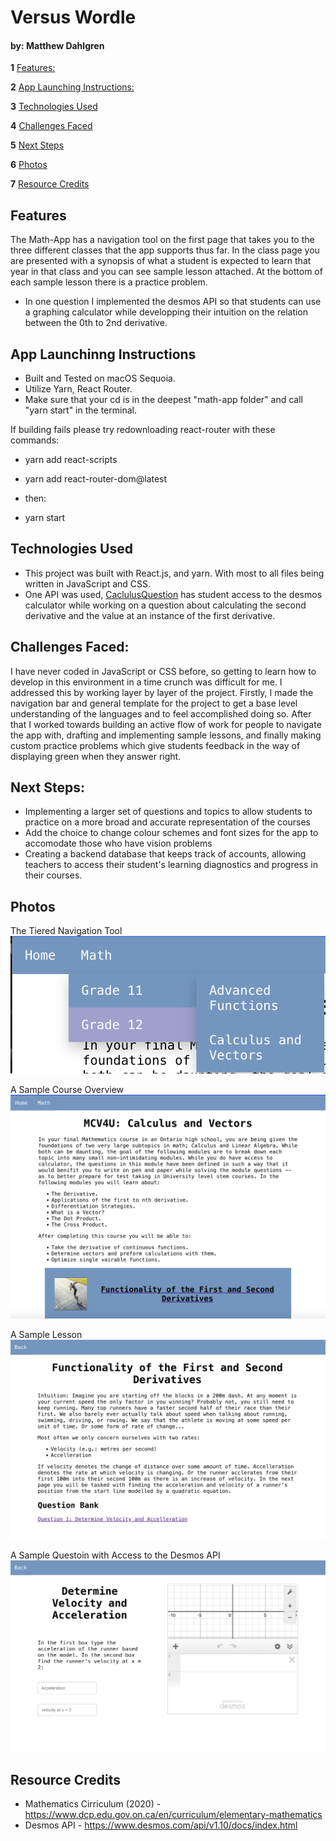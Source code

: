 # **Versus Wordle**
#### by: Matthew Dahlgren

**1** [Features:](#features)

**2** [App Launching Instructions:](#app-launching-instructions)

**3** [Technologies Used](#technologies-used)

**4** [Challenges Faced](#challenges-faced)

**5** [Next Steps](#next-steps)

**6** [Photos](#photos)

**7** [Resource Credits](#resource-credits)


## Features
The Math-App has a navigation tool on the first page that takes you to the three different classes that the app supports thus far. In the class page you are presented with a synopsis of what a student is expected to learn that year in that class and you can see sample lesson attached. At the bottom of each sample lesson there is a practice problem.
- In one question I implemented the desmos API so that students can use a graphing calculator while developping their intuition on the relation between the 0th to 2nd derivative.


## App Launchinng Instructions
- Built and Tested on macOS Sequoia.
- Utilize Yarn, React Router.
- Make sure that your cd is in the deepest "math-app folder" and call "yarn start" in the terminal.

If building fails please try redownloading react-router with these commands:
- yarn add react-scripts
- yarn add react-router-dom@latest

- then:
- yarn start

## Technologies Used
- This project was built with React.js, and yarn. With most to all files being written in JavaScript and CSS.
- One API was used, [CaclulusQuestion](./math-app/src/pages/Math/MCV4U/Questions/mcv4uq1.js) has student access to the desmos calculator while working on a question about calculating the second derivative and the value at an instance of the first derivative.


## Challenges Faced:
I have never coded in JavaScript or CSS before, so getting to learn how to develop in this environment in a time crunch was difficult for me. I addressed this by working layer by layer of the project. Firstly, I made the navigation bar and general template for the project to get a base level understanding of the languages and to feel accomplished doing so. After that I worked towards building an active flow of work for people to navigate the app with, drafting and implementing sample lessons, and finally making custom practice problems which give students feedback in the way of displaying green when they answer right. 

## Next Steps:
- Implementing a larger set of questions and topics to allow students to practice on a more broad and accurate representation of the courses
- Add the choice to change colour schemes and font sizes for the app to accomodate those who have vision problems
- Creating a backend database that keeps track of accounts, allowing teachers to access their student's learning diagnostics and progress in their courses.

## Photos

The Tiered Navigation Tool
![Navigation Tool](./math-app/src/resources/teired_navigation_tool.png)

A Sample Course Overview
![Calculus and Vectors](./math-app/src/resources/sample_course.png)

A Sample Lesson 
![First and Second Derivatives](./math-app/src/resources/sample_lesson.png)

A Sample Questoin with Access to the Desmos API
![Sample Question with Desmos](./math-app/src/resources/API.png)

## Resource Credits
- Mathematics Cirriculum (2020) - https://www.dcp.edu.gov.on.ca/en/curriculum/elementary-mathematics
- Desmos API - https://www.desmos.com/api/v1.10/docs/index.html 
